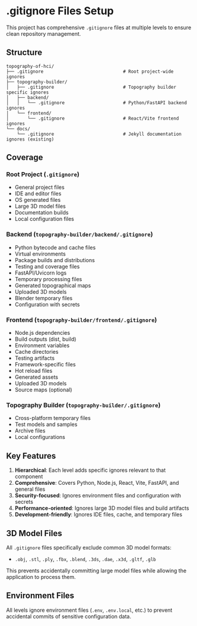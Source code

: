 # .gitignore Files Setup

This project has comprehensive `.gitignore` files at multiple levels to ensure clean repository management.

## Structure

```
topography-of-hci/
├── .gitignore                              # Root project-wide ignores
├── topography-builder/
│   ├── .gitignore                          # Topography builder specific ignores
│   ├── backend/
│   │   └── .gitignore                      # Python/FastAPI backend ignores
│   └── frontend/
│       └── .gitignore                      # React/Vite frontend ignores
└── docs/
    └── .gitignore                          # Jekyll documentation ignores (existing)
```

## Coverage

### Root Project (`.gitignore`)
- General project files
- IDE and editor files
- OS generated files
- Large 3D model files
- Documentation builds
- Local configuration files

### Backend (`topography-builder/backend/.gitignore`)
- Python bytecode and cache files
- Virtual environments
- Package builds and distributions
- Testing and coverage files
- FastAPI/Uvicorn logs
- Temporary processing files
- Generated topographical maps
- Uploaded 3D models
- Blender temporary files
- Configuration with secrets

### Frontend (`topography-builder/frontend/.gitignore`)
- Node.js dependencies
- Build outputs (dist, build)
- Environment variables
- Cache directories
- Testing artifacts
- Framework-specific files
- Hot reload files
- Generated assets
- Uploaded 3D models
- Source maps (optional)

### Topography Builder (`topography-builder/.gitignore`)
- Cross-platform temporary files
- Test models and samples
- Archive files
- Local configurations

## Key Features

1. **Hierarchical**: Each level adds specific ignores relevant to that component
2. **Comprehensive**: Covers Python, Node.js, React, Vite, FastAPI, and general files
3. **Security-focused**: Ignores environment files and configuration with secrets
4. **Performance-oriented**: Ignores large 3D model files and build artifacts
5. **Development-friendly**: Ignores IDE files, cache, and temporary files

## 3D Model Files

All `.gitignore` files specifically exclude common 3D model formats:
- `.obj`, `.stl`, `.ply`, `.fbx`, `.blend`, `.3ds`, `.dae`, `.x3d`, `.gltf`, `.glb`

This prevents accidentally committing large model files while allowing the application to process them.

## Environment Files

All levels ignore environment files (`.env`, `.env.local`, etc.) to prevent accidental commits of sensitive configuration data.
